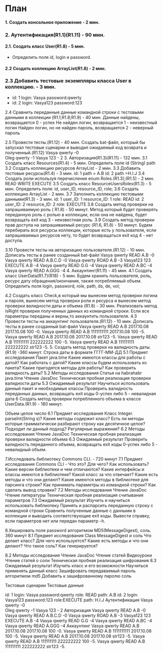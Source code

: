 # План 
#### 1. Создать консольное приложение - 2 мин.
### 2. Аутентификация(R1.1)(R1.11) - 90 мин.
#### 2.1. Создать класс User(R1.8) - 5 мин.
  + Определить поля id, login и password.
#### 2.2 Создать коллекцию ArrayList<User>(R1.8) - 2 мин.
### 2.3 Добавить тестовые экземпляры класса User в коллекцию. - 3 мин.
  + id: 1	login: Vasya		password:qwerty
  + id: 2	login: Vasya123	password:123

2.4 Сравнить переданные данные командной строки с тестовыми данными в коллекции (R1.1;R1.8;R1.9) - 40 мин.
Данные найдены, возвращается 0 - успех
Не найден логин, возвращается 1 - неизвестный логин
Найден логин, но не найден пароль, возвращается 2 - неверный пароль

2.5 Провести тесты.(R1.12) - 40 мин.
Создать bat-файл, который бы запускал тестовые сценарии и выводил ожидаемый код возврата и полученный.(R1.12) 
Vasya 	qwerty	 -0  
Oleg 	qwerty 	 -1
Vasya 	123 	- 2	
3. Авторизация(R1.3)(R1.11) - 132 мин.
3.1 Создать класс Resources(R1.4) - 5 мин.
Определить поле id
  (String) path
3.2 Создать коллекцию ресурсов ArrayList<Resources> - 2 мин.
3.3  Добавить тестовые ресурcы(R1.4) - 3 мин.
id: 1 	path = A.B
id: 2	path =H.I.J
3.4 Создать роли используя перечисления enum Roles.(R1.3);(R1.5) - 2 мин.
READ
WRITE
EXECUTE
3.5 Создать класс ResourceUsersRoles(R1.3) - 5 мин.
Определить поля: id, user_ID, resource_ID, role;
3.6 Создать коллекцию ArrayList<ResourceUsersRoles> - 2 мин.
3.7 Заполнить коллекцию тестовыми данными(R1.3) - 3 мин.
id: 1	user_ID: 1 	resource_ID: 1 		role:  READ
id: 2	user_ID: 2 	resource_ID: 2 		role:  EXECUTE
3.8 Создать метод проверки на запрашиваемую роль ( R1.8) - 50 минут.
Метод который будет проверять переданную роль с ролью в коллекции, если она не найдена, будет возвращать exit код 3 - неизвестная роль.
3.9 Создать метод проверки прав доступа на запрашиваемый ресурс (R1.6, R1.8)  - 50 минут.
Будем перебирать все ресурсы коллекции, которые есть у пользователя, если запрашиваемых ресурсов нету, то будет возвращаться exit код 4 - нет доступа.

	
3.10 Провести тесты на авторизацию пользователя.(R1.12) - 10 мин.
Дописать тесты в ранее созданный bat-файл
Vasya  	qwerty  		READ 		A.B		 -0
Vasya 	qwerty  		READ 		A.B.C.D	 -0
Vasya 	 qwerty  	ROAD		A.B 	 	 -3
Vasya123  123  		EXECUTE 	A.B  		 -4
Vasya  qwerty  		READ 		G.G  		 -4
Vasya  qwerty  		READ 		A.BC  		 -4
Vasya  qwerty  		READ 		A.GGG 		 -4
4. Аккаунтинг(R1.11) - 45 мин.
4.1 Создать класс UserData(R1.7)(R18) - 5 мин.
Будем хранить пользователя, роль, ресурс дату обращения/окончания, также  потребляемый объем.
Определить поля login, password, role, path, ds, de, vol;
	
4.2 Создать класс Cheсk,в который мы вынесем метод проверки логина и пароля, вынесем метод проверки роли и ресурса и вынесем метод проверки валидности даты и объема (R1.8) - 30 мин.
Реализовать метод isRight проверки полученных данных из командной строки.
Если все параметры переданы и верны,то аккаунтить пользователя.
4.3 Провести тесты на аккаунтинг пользователя.(R1.12) - 10 мин.
Дописать тесты в ранее созданный bat-файл
Vasya  qwerty  	READ 	A.B 	2017.10.08 	2017.10.08	100 	-0.
Vasya  qwerty  	READ 	A.B 	1111111111 	2017.10.08	100 	-5.
Vasya  qwerty  	READ 	A.B 	2017.10.08 	2017.10.08	str123 	-5.
Vasya  qwerty  	READ 	A.B 	111111111 	222222222	100 	-5.
Vasya  qwerty  	READ 	A.B 	111111111 	222222222	str123 	-5.
5. Создать метод проверки на валидность даты.(R1.9) -360 минут.
Строка даты в формате ГГГГ-ММ-ДД
	5.1 Предмет исследования
Пакет java.time
Какие имеются классы для работы с датой?
Как работать с датой?
Какие классы будем использовать из пакета?
Какие пригодятся методы для работы?
Как проверить валидность даты?
5.2 Методы исследования
Статья на habrahabr java.time
Чтение JavaDoc
Техническая пробная реализация проверки валидности даты
5.3 Ожидаемый результат
Научиться использовать данный пакет и необходимые классы
Проверить валидность переданных данных, возвращать exit коды 0-успех либо 5 - невалидная дата
6  Создать метод проверки потребленного объема в классе UserData.(R1.9) - 180 минут.

Объем целое число
6.1 Предмет исследования
Класс Integer. parseInt(String s)?
Какие методы содержит класс?
Есть ли методы которые грамматически разбирают строку как десятичное целое?
Подходит ли данный подход?
Регулярные выражения?
6.2 Методы исследования	
Чтение JavaDoc
Техническая пробная реализация проверки валидности объема
6.3 Ожидаемый результат
Проверить валидность переданного объема, возвращать exit коды 0-успех либо 5 - невалидный объем.

7.Исследовать библиотеку Commons CLI. - 720 минут
7.1 Предмет исследования
 Commons CLI - Что это? Для чего? Как использовать?
 Какие версии библиотеки и чем отличаются?
 Какие интерфейсы и классы имеются в библиотеке?
 Какой класс за что отвечает?
 Какие есть методы и что они делают?
 Какие имеются методы в библиотеке для парсинга строки? 
 Как принимать параметры из командной строки?
 Как сделать вывод справки?
7.2 Методы исследования
Чтение JavaDoc
Чтение литературы
Техническая пробная реализация считывания параметров
7.3 Ожидаемый результат
Изучить и научиться использовать библиотеку
Принять и распарсить переданную строку с командной строки
Сравнить полученные данные с данными в коллекции и выводить соответствующие exit коды.
Вывести справку, если параметров нет или передан параметр -h.

8.Хешировать поле password алгоритмом MD5(MessageDigest), соль.	 360 минут
8.1 Предмет исследования
Class MessageDigest и соль
Что делает класс? Для чего используется?
Какие есть методы и что они делают?
Что такое соль? Как генерируется?

8.2 Методы исследования
Чтение JavaDoc
Чтение статей
Видеоуроки
Чтение статей о соли
Техническая пробная реализация шифрования
8.3 Ожидаемый результат
Изучить класс и его возможности
Научиться применять данный класс
Зашифровать передаваемый пароль алгоритмом md5 
Добавить к зашифрованному паролю соль

Тестовые сценарии
Тестовые данные

id: 1	login: Vasya		password:qwerty	role: READ 		path: A.B
id: 2	login: Vasya123		password:123 		role:EXECUTE 		path: H.I.J
Аутентификация
Vasya 	qwerty	 -0  
Oleg 	qwerty 	 -1
Vasya 	123 	- 2
Авторизация
Vasya  	qwerty  		READ 		A.B		 -0
Vasya 	qwerty  		READ 		A.B.C.D	 -0
Vasya 	 qwerty  	ROAD		A.B 	 	 -3
Vasya123  123  		EXECUTE 	A.B  		 -4
Vasya  qwerty  		READ 		G.G  		 -4
Vasya  qwerty  		READ 		A.BC  		 -4
Vasya  qwerty  		READ 		A.GGG 		 -4
Аккаунтинг
Vasya  qwerty  		READ 		A.B 	2017.10.08 	2017.10.08	100 	-0.
Vasya  qwerty  		READ 		A.B 	1111111111 	2017.10.08	100 	-5.
Vasya  qwerty  		READ 		A.B 	2017.10.08 	2017.10.08	str123 	-5.
Vasya  qwerty  		READ 		A.B 	111111111 	222222222	100 	-5.
Vasya  qwerty  		READ 		A.B 	111111111 	222222222	str123 	-5.
